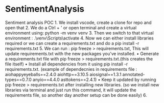 # SentimentAnalysis
Sentiment analysis POC
    1. We install vscode, create a clone for repo and open that 
    2. We do a Ctrl + '  or open terminal and create a virtual environment using: 
 python -m venv venv
    3. Then we switch to that virtual environment :
 .\venv\Scripts\activate
    4. Now we can either install libraries required or we can create a requirements.txt and do a 
pip install -r requirements.txt
    5. We can run : pip freeze > requirements.txt, This will update requirements.txt with the new packages you've installed.
    • Generate a requirements.txt file with pip freeze > requirements.txt.(this creates the file itself)
    • Install all dependencies from it using pip install -r requirements.txt. 
(example of dependecnies in requirements file : 
    ﻿aiohappyeyeballs==2.4.0
aiohttp==3.10.5
    aiosignal==1.3.1
    annotated-types==0.7.0
    anyio==4.4.0
    asttokens==2.4.1)
    • Keep it updated by running pip freeze > requirements.txt after installing new libraries. (so we install new libraries via terminal and just run this command, it will update the requirements file, so another day another setup can be done easily)
    6.  
    
    

